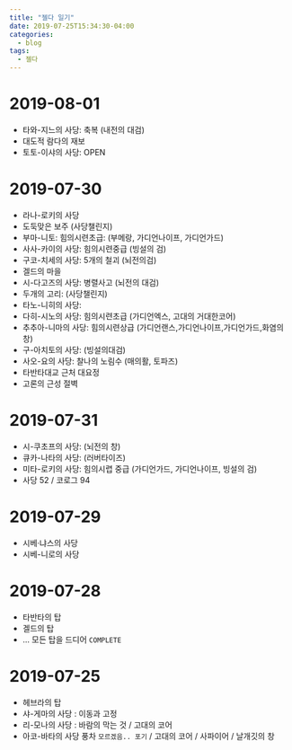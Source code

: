 ```yaml
---
title: "젤다 일기"
date: 2019-07-25T15:34:30-04:00
categories:
  - blog
tags:
  - 젤다
---
```


# 2019-08-01

- 타와-지느의 사당: 축복 (내전의 대검)
- 대도적 람다의 재보
- 토토-이샤의 사당: OPEN

# 2019-07-30

- 라나-로키의 사당
- 도둑맞은 보주  (사당챌린지)
- 부마-니토: 힘의시련초급:  (부메랑, 가디언나이프, 가디언가드)
- 사사-카이의 사당: 힘의시련중급  (빙설의 검)
- 구코-치세의 사당: 5개의 철괴  (뇌전의검)
- 겔드의 마을
- 시-다고즈의 사당: 병렬사고 (뇌전의 대검)
- 두개의 고리:  (사당챌린지)
- 타노-니히의 사당:  
- 다히-시노의 사당: 힘의시련초급  (가디언엑스, 고대의 거대한코어)
- 추추아-니마의 사당: 힘의시련상급  (가디언랜스,가디언나이프,가디언가드,화염의창)
- 구-아치토의 사당:  (빙설의대검)
- 사오-요의 사당: 찰나의 노림수 (매의활, 토파즈)
- 타반타대교 근처 대요정
- 고론의 근성 절벽


# 2019-07-31
 
 - 시-쿠초프의 사당: (뇌전의 창)
 - 큐카-나타의 사당: (러버타이즈)
 - 미타-로키의 사당: 힘의시렵 중급 (가디언가드, 가디언나이프, 빙설의 검)
 - 사당 52 / 코로그 94

# 2019-07-29

- 시베·냐스의 사당 
- 시베-니로의 사당  


# 2019-07-28

- 타반타의 탑
- 겔드의 탑
- ... 모든 탑을 드디어 `COMPLETE`


# 2019-07-25

- 헤브라의 탑
- 샤-게마의 사당 : 이동과 고정
- 리-모나의 사당 : 바람의 막는 것 / 고대의 코어
- 아코-바타의 사당 풍차    `모르겠음.. 포기` / 고대의 코어 / 사파이어 / 날개깃의 창


